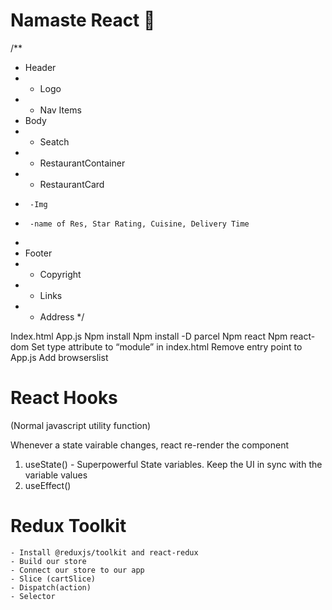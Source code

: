 # Namaste React 🚀

/**
 * Header
 * - Logo
 * - Nav Items
 * Body
 * - Seatch
 * - RestaurantContainer
 * - RestaurantCard
 *      -Img
 *      -name of Res, Star Rating, Cuisine, Delivery Time
 * 
 * Footer
 * - Copyright
 * - Links
 * - Address
 */


Index.html
App.js
Npm install
Npm install -D parcel
Npm react
Npm react-dom
Set type attribute to “module” in index.html
Remove entry point to App.js
Add browserslist


# React Hooks

(Normal javascript utility function)

Whenever a state vairable changes, react re-render the component

1. useState() - Superpowerful State variables. Keep the UI in sync with the variable values
2. useEffect()


# Redux Toolkit
    - Install @reduxjs/toolkit and react-redux
    - Build our store
    - Connect our store to our app
    - Slice (cartSlice)
    - Dispatch(action)
    - Selector